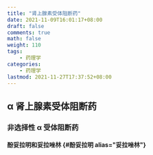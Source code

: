 ```yaml
---
title: "肾上腺素受体阻断药"
date: 2021-11-09T16:01:17+08:00
draft: false
comments: true
math: false
weight: 110
tags:
    - 药理学
categories:
    - 药理学
lastmod: 2021-11-27T17:37:52+08:00
---
```


## α 肾上腺素受体阻断药

### 非选择性 α 受体阻断药

#### 酚妥拉明和妥拉唑林 {#酚妥拉明 alias="妥拉唑林"}
